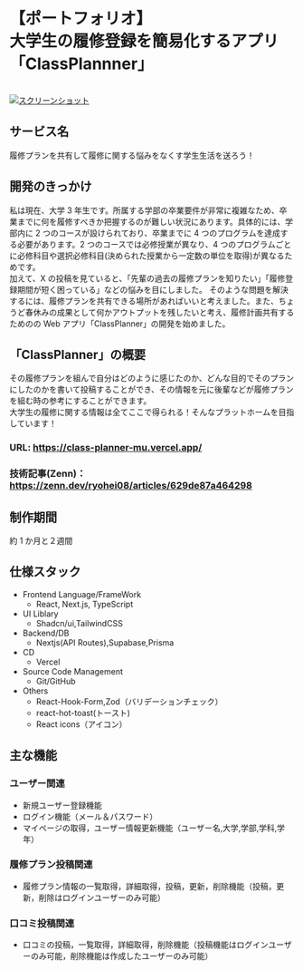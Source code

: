 # 【ポートフォリオ】<br>大学生の履修登録を簡易化するアプリ「ClassPlannner」

<br>
<a href="https://class-planner-mu.vercel.app/">
<img  alt="スクリーンショット" src="https://github.com/kameiryohei/Ie-ClassPro/assets/130110817/c9fcf06a-9215-400e-9d40-72bb1f811040">
</a>
<br>

## サービス名

履修プランを共有して履修に関する悩みをなくす学生生活を送ろう！

## 開発のきっかけ

私は現在、大学 3 年生です。所属する学部の卒業要件が非常に複雑なため、卒業までに何を履修すべきか把握するのが難しい状況にあります。具体的には、学部内に 2 つのコースが設けられており、卒業までに 4 つのプログラムを達成する必要があります。2 つのコースでは必修授業が異なり、4 つのプログラムごとに必修科目や選択必修科目(決められた授業から一定数の単位を取得)が異なるためです。<br>
加えて、X の投稿を見ていると、「先輩の過去の履修プランを知りたい」「履修登録期間が短く困っている」などの悩みを目にしました。
そのような問題を解決するには、履修プランを共有できる場所があればいいと考えました。また、ちょうど春休みの成果として何かアウトプットを残したいと考え、履修計画共有するためのの Web アプリ「ClassPlanner」の開発を始めました。

## 「ClassPlanner」の概要

その履修プランを組んで自分はどのように感じたのか、どんな目的でそのプランにしたのかを書いて投稿することができ、その情報を元に後輩などが履修プランを組む時の参考にすることができます。<br>
大学生の履修に関する情報は全てここで得られる！そんなプラットホームを目指しています！

### URL: https://class-planner-mu.vercel.app/

### 技術記事(Zenn)：https://zenn.dev/ryohei08/articles/629de87a464298

## 制作期間

約 1 か月と２週間

## 仕様スタック

- Frontend Language/FrameWork
  - React, Next.js, TypeScript
- UI Liblary
  - Shadcn/ui,TailwindCSS
- Backend/DB
  - Nextjs(API Routes),Supabase,Prisma
- CD
  - Vercel
- Source Code Management
  - Git/GitHub
- Others
  - React-Hook-Form,Zod（バリデーションチェック）
  - react-hot-toast(トースト)
  - React icons（アイコン）

## 主な機能

### ユーザー関連

- 新規ユーザー登録機能
- ログイン機能（メール＆パスワード）
- マイページの取得，ユーザー情報更新機能（ユーザー名,大学,学部,学科,学年）

### 履修プラン投稿関連

- 履修プラン情報の一覧取得，詳細取得，投稿，更新，削除機能（投稿，更新，削除はログインユーザーのみ可能）

### 口コミ投稿関連

- 口コミの投稿，一覧取得，詳細取得，削除機能（投稿機能はログインユーザーのみ可能，削除機能は作成したユーザーのみ可能）
